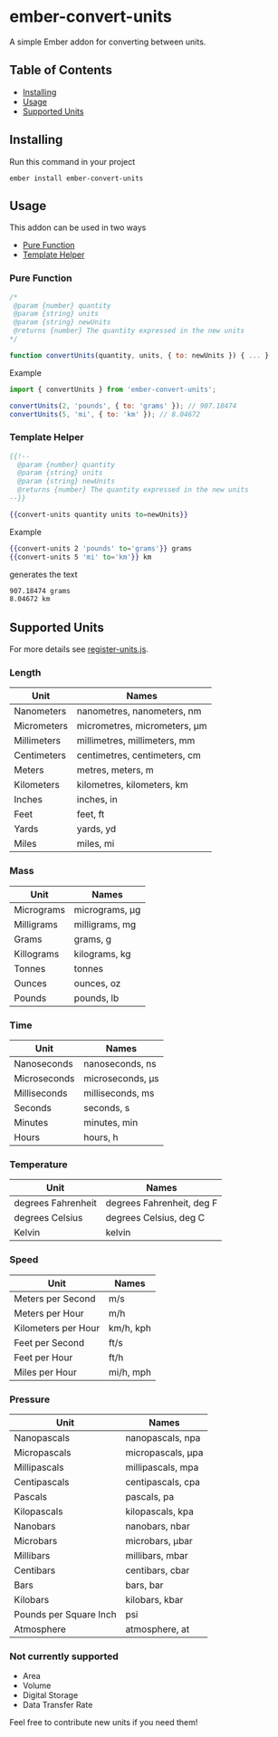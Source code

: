 # ember-convert-units

A simple Ember addon for converting between units.

## Table of Contents

- [Installing](#installing)
- [Usage](#usage)
- [Supported Units](#supported-units)

## Installing

Run this command in your project

```
ember install ember-convert-units
```

## Usage

This addon can be used in two ways

- [Pure Function](#pure-function)
- [Template Helper](#template-helper)


### Pure Function

```js
/*
 @param {number} quantity
 @param {string} units
 @param {string} newUnits
 @returns {number} The quantity expressed in the new units
*/

function convertUnits(quantity, units, { to: newUnits }) { ... }
```

Example

```js
import { convertUnits } from 'ember-convert-units';

convertUnits(2, 'pounds', { to: 'grams' }); // 907.18474
convertUnits(5, 'mi', { to: 'km' }); // 8.04672
```

### Template Helper

```hbs
{{!--
  @param {number} quantity
  @param {string} units
  @param {string} newUnits 
  @returns {number} The quantity expressed in the new units
--}}

{{convert-units quantity units to=newUnits}}
```

Example

```hbs
{{convert-units 2 'pounds' to='grams'}} grams
{{convert-units 5 'mi' to='km'}} km
```

generates the text

```html
907.18474 grams
8.04672 km
```

## Supported Units

For more details see [register-units.js](./addon/register-units.js).

### Length

Unit                  | Names
----------------------|---------------------------------------
Nanometers            | nanometres, nanometers, nm
Micrometers           | micrometres, micrometers, μm
Millimeters           | millimetres, millimeters, mm
Centimeters           | centimetres, centimeters, cm
Meters                | metres, meters, m
Kilometers            | kilometres, kilometers, km
Inches                | inches, in
Feet                  | feet, ft
Yards                 | yards, yd
Miles                 | miles, mi

### Mass

Unit                  | Names
----------------------|---------------------------------------
Micrograms            | micrograms, μg
Milligrams            | milligrams, mg
Grams                 | grams, g
Killograms            | kilograms, kg
Tonnes                | tonnes
Ounces                | ounces, oz
Pounds                | pounds, lb

### Time

Unit                  | Names
----------------------|---------------------------------------
Nanoseconds           | nanoseconds, ns
Microseconds          | microseconds, µs
Milliseconds          | milliseconds, ms
Seconds               | seconds, s
Minutes               | minutes, min
Hours                 | hours, h

### Temperature

Unit                  | Names
----------------------|---------------------------------------
degrees Fahrenheit    | degrees Fahrenheit, deg F
degrees Celsius       | degrees Celsius, deg C
Kelvin                | kelvin

### Speed

Unit                  | Names
----------------------|---------------------------------------
Meters per Second     | m/s
Meters per Hour       | m/h
Kilometers per Hour   | km/h, kph
Feet per Second       | ft/s
Feet per Hour         | ft/h
Miles per Hour        | mi/h, mph

### Pressure

Unit                  | Names
----------------------|---------------------------------------
Nanopascals           | nanopascals, npa
Micropascals          | micropascals, μpa
Millipascals          | millipascals, mpa
Centipascals          | centipascals, cpa
Pascals               | pascals, pa
Kilopascals           | kilopascals, kpa
Nanobars              | nanobars, nbar
Microbars             | microbars, μbar
Millibars             | millibars, mbar
Centibars             | centibars, cbar
Bars                  | bars, bar
Kilobars              | kilobars, kbar
Pounds per Square Inch| psi
Atmosphere            | atmosphere, at

### Not currently supported

- Area
- Volume
- Digital Storage
- Data Transfer Rate

Feel free to contribute new units if you need them!
